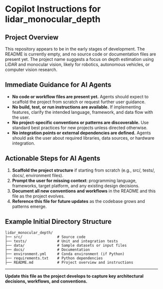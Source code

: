 # Copilot Instructions for lidar_monocular_depth

## Project Overview
This repository appears to be in the early stages of development. The README is currently empty, and no source code or documentation files are present yet. The project name suggests a focus on depth estimation using LiDAR and monocular vision, likely for robotics, autonomous vehicles, or computer vision research.

## Immediate Guidance for AI Agents
- **No code or workflow files are present yet.** Agents should expect to scaffold the project from scratch or request further user guidance.
- **No build, test, or run instructions are available.** If implementing features, clarify the intended language, framework, and data flow with the user.
- **No project-specific conventions or patterns are discoverable.** Use standard best practices for new projects unless directed otherwise.
- **No integration points or external dependencies are defined.** Agents should ask the user about required libraries, data sources, or hardware integration.

## Actionable Steps for AI Agents
1. **Scaffold the project structure** if starting from scratch (e.g., src/, tests/, docs/, environment files).
2. **Prompt the user for missing context**: programming language, frameworks, target platform, and any existing design decisions.
3. **Document all new conventions and workflows** in the README and this file as the project evolves.
4. **Reference this file for future updates** as the codebase grows and patterns emerge.

## Example Initial Directory Structure
```
lidar_monocular_depth/
├── src/                # Source code
├── tests/              # Unit and integration tests
├── data/               # Sample datasets or input files
├── docs/               # Documentation
├── environment.yml     # Conda environment (if Python)
├── requirements.txt    # Python dependencies
├── README.md           # Project overview and instructions
```

---
**Update this file as the project develops to capture key architectural decisions, workflows, and conventions.**

